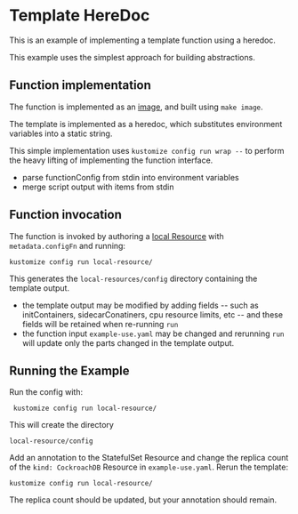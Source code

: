 # Template HereDoc

This is an example of implementing a template function using a heredoc.

This example uses the simplest approach for building abstractions.

## Function implementation

The function is implemented as an [image](image), and built using `make image`.

The template is implemented as a heredoc, which substitutes environment variables
into a static string.

This simple implementation uses `kustomize config run wrap --` to perform the
heavy lifting of implementing the function interface.

- parse functionConfig from stdin into environment variables
- merge script output with items from stdin

## Function invocation

The function is invoked by authoring a [local Resource](local-resource)
with `metadata.configFn` and running:

    kustomize config run local-resource/

This generates the `local-resources/config` directory containing the template output.

- the template output may be modified by adding fields -- such as initContainers,
  sidecarConatiners, cpu resource limits, etc -- and these fields will be retained
  when re-running `run`
- the function input `example-use.yaml` may be changed and rerunning `run` will update
  only the parts changed in the template output.

## Running the Example

Run the config with:

     kustomize config run local-resource/

This will create the directory

    local-resource/config

Add an annotation to the StatefulSet Resource and change the replica count of the
`kind: CockroachDB` Resource in `example-use.yaml`.  Rerun the template:

    kustomize config run local-resource/

The replica count should be updated, but your annotation should remain.
